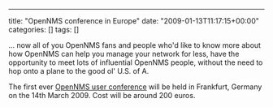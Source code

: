 ---
title: "OpenNMS conference in Europe"
date: "2009-01-13T11:17:15+00:00"
categories: []
tags: []

... now all of you OpenNMS fans and people who'd like to know more about how OpenNMS can help you manage your network for less, have the opportunity to meet lots of influential OpenNMS people, without the need to hop onto a plane to the good ol' U.S. of A.

The first ever <a href="http://www.opennms.org/index.php/OpenNMSUCE2009">OpenNMS user conference</a> will be held in Frankfurt, Germany on the 14th March 2009. Cost will be around 200 euros.
